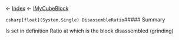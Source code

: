 ← [Index](Api-Index) ← [IMyCubeBlock](VRage.Game.ModAPI.Ingame.IMyCubeBlock)

```csharp[float](System.Single) DisassembleRatio```##### Summary

Is set in definition Ratio at which is the block disassembled (grinding)

